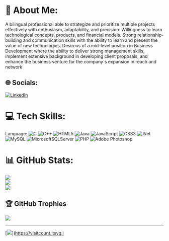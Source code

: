 # 💫 About Me:
A bilingual professional able to strategize and prioritize multiple projects effectively with enthusiasm, adaptability, and precision. Willingness to learn technological concepts, products, and financial models. Strong relationship-building and communication skills with the ability to learn and present the value of new technologies. Desirous of a mid-level position in Business Development where the ability to deliver strong management skills, implement extensive background in developing client proposals, and enhance the business venture for the company`s expansion in reach and network


## 🌐 Socials:
[![LinkedIn](https://img.shields.io/badge/LinkedIn-%230077B5.svg?logo=linkedin&logoColor=white)](https://linkedin.com/in/https://www.linkedin.com/in/istyakahamed/) 

# 💻 Tech Skills:
Language:
![C](https://img.shields.io/badge/c-%2300599C.svg?style=for-the-badge&logo=c&logoColor=white) ![C++](https://img.shields.io/badge/c++-%2300599C.svg?style=for-the-badge&logo=c%2B%2B&logoColor=white) ![HTML5](https://img.shields.io/badge/html5-%23E34F26.svg?style=for-the-badge&logo=html5&logoColor=white) ![Java](https://img.shields.io/badge/java-%23ED8B00.svg?style=for-the-badge&logo=java&logoColor=white) ![JavaScript](https://img.shields.io/badge/javascript-%23323330.svg?style=for-the-badge&logo=javascript&logoColor=%23F7DF1E) ![CSS3](https://img.shields.io/badge/css3-%231572B6.svg?style=for-the-badge&logo=css3&logoColor=white) ![.Net](https://img.shields.io/badge/.NET-5C2D91?style=for-the-badge&logo=.net&logoColor=white) ![MySQL](https://img.shields.io/badge/mysql-%2300f.svg?style=for-the-badge&logo=mysql&logoColor=white) ![MicrosoftSQLServer](https://img.shields.io/badge/Microsoft%20SQL%20Sever-CC2927?style=for-the-badge&logo=microsoft%20sql%20server&logoColor=white) ![PHP](https://img.shields.io/badge/php-%23777BB4.svg?style=for-the-badge&logo=php&logoColor=white) ![Adobe Photoshop](https://img.shields.io/badge/adobephotoshop-%2331A8FF.svg?style=for-the-badge&logo=adobephotoshop&logoColor=white)
# 📊 GitHub Stats:
![](https://github-readme-stats.vercel.app/api?username=istyak&theme=dark&hide_border=false&include_all_commits=false&count_private=false)<br/>
![](https://github-readme-streak-stats.herokuapp.com/?user=istyak&theme=dark&hide_border=false)<br/>
![](https://github-readme-stats.vercel.app/api/top-langs/?username=istyak&theme=dark&hide_border=false&include_all_commits=false&count_private=false&layout=compact)

## 🏆 GitHub Trophies
![](https://github-profile-trophy.vercel.app/?username=istyak&theme=radical&no-frame=true&no-bg=false&margin-w=4)

---
[![](https://visitcount.itsvg.in/api?id=istyak&icon=0&color=0)](https://visitcount.itsvg.i
